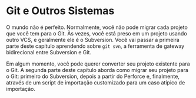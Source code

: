 # Git e Outros Sistemas

O mundo não é perfeito. Normalmente, você não pode migrar cada projeto que você tem para o Git. Às vezes, você está preso em um projeto usando outro VCS, e geralmente ele é o Subversion. Você vai passar a primeira parte deste capítulo aprendendo sobre `git svn`, a ferramenta de gateway bidirecional entre Subversion e Git.

Em algum momento, você pode querer converter seu projeto existente para o Git. A segunda parte deste capítulo aborda como migrar seu projeto para o Git: primeiro do Subversion, depois a partir do Perforce e, finalmente, através de um script de importação customizado para um caso atípico de importação.
